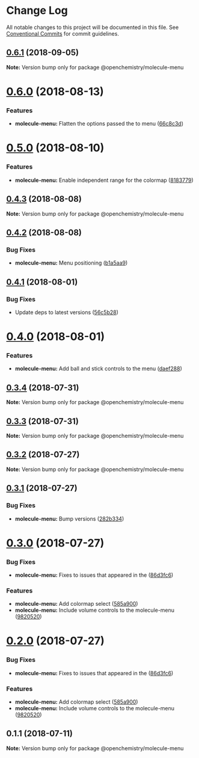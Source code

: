 # Change Log

All notable changes to this project will be documented in this file.
See [Conventional Commits](https://conventionalcommits.org) for commit guidelines.

<a name="0.6.1"></a>
## [0.6.1](https://github.com/OpenChemistry/oc-web-components/compare/@openchemistry/molecule-menu@0.6.0...@openchemistry/molecule-menu@0.6.1) (2018-09-05)




**Note:** Version bump only for package @openchemistry/molecule-menu

<a name="0.6.0"></a>
# [0.6.0](https://github.com/OpenChemistry/oc-web-components/compare/@openchemistry/molecule-menu@0.5.0...@openchemistry/molecule-menu@0.6.0) (2018-08-13)


### Features

* **molecule-menu:** Flatten the options passed the to menu ([66c8c3d](https://github.com/OpenChemistry/oc-web-components/commit/66c8c3d))




<a name="0.5.0"></a>
# [0.5.0](https://github.com/OpenChemistry/oc-web-components/compare/@openchemistry/molecule-menu@0.4.3...@openchemistry/molecule-menu@0.5.0) (2018-08-10)


### Features

* **molecule-menu:** Enable independent range for the colormap ([8183779](https://github.com/OpenChemistry/oc-web-components/commit/8183779))




<a name="0.4.3"></a>
## [0.4.3](https://github.com/OpenChemistry/oc-web-components/compare/@openchemistry/molecule-menu@0.4.2...@openchemistry/molecule-menu@0.4.3) (2018-08-08)




**Note:** Version bump only for package @openchemistry/molecule-menu

<a name="0.4.2"></a>
## [0.4.2](https://github.com/OpenChemistry/oc-web-components/compare/@openchemistry/molecule-menu@0.4.1...@openchemistry/molecule-menu@0.4.2) (2018-08-08)


### Bug Fixes

* **molecule-menu:** Menu positioning ([b1a5aa9](https://github.com/OpenChemistry/oc-web-components/commit/b1a5aa9))




<a name="0.4.1"></a>
## [0.4.1](https://github.com/OpenChemistry/oc-web-components/compare/@openchemistry/molecule-menu@0.4.0...@openchemistry/molecule-menu@0.4.1) (2018-08-01)


### Bug Fixes

* Update deps to latest versions ([56c5b28](https://github.com/OpenChemistry/oc-web-components/commit/56c5b28))




<a name="0.4.0"></a>
# [0.4.0](https://github.com/OpenChemistry/oc-web-components/compare/@openchemistry/molecule-menu@0.3.4...@openchemistry/molecule-menu@0.4.0) (2018-08-01)


### Features

* **molecule-menu:** Add ball and stick controls to the menu ([daef288](https://github.com/OpenChemistry/oc-web-components/commit/daef288))




<a name="0.3.4"></a>
## [0.3.4](https://github.com/OpenChemistry/oc-web-components/compare/@openchemistry/molecule-menu@0.3.3...@openchemistry/molecule-menu@0.3.4) (2018-07-31)




**Note:** Version bump only for package @openchemistry/molecule-menu

<a name="0.3.3"></a>
## [0.3.3](https://github.com/OpenChemistry/oc-web-components/compare/@openchemistry/molecule-menu@0.3.2...@openchemistry/molecule-menu@0.3.3) (2018-07-31)




**Note:** Version bump only for package @openchemistry/molecule-menu

<a name="0.3.2"></a>
## [0.3.2](https://github.com/OpenChemistry/oc-web-components/compare/@openchemistry/molecule-menu@0.3.1...@openchemistry/molecule-menu@0.3.2) (2018-07-27)




**Note:** Version bump only for package @openchemistry/molecule-menu

<a name="0.3.1"></a>
## [0.3.1](https://github.com/OpenChemistry/oc-web-components/compare/@openchemistry/molecule-menu@0.3.0...@openchemistry/molecule-menu@0.3.1) (2018-07-27)


### Bug Fixes

* **molecule-menu:** Bump versions ([282b334](https://github.com/OpenChemistry/oc-web-components/commit/282b334))




<a name="0.3.0"></a>
# [0.3.0](https://github.com/OpenChemistry/oc-web-components/compare/@openchemistry/molecule-menu@0.1.1...@openchemistry/molecule-menu@0.3.0) (2018-07-27)


### Bug Fixes

* **molecule-menu:** Fixes to issues that appeared in the ([86d3fc6](https://github.com/OpenChemistry/oc-web-components/commit/86d3fc6))


### Features

* **molecule-menu:** Add colormap select ([585a900](https://github.com/OpenChemistry/oc-web-components/commit/585a900))
* **molecule-menu:** Include volume controls to the molecule-menu ([9820520](https://github.com/OpenChemistry/oc-web-components/commit/9820520))




<a name="0.2.0"></a>
# [0.2.0](https://github.com/OpenChemistry/oc-web-components/compare/@openchemistry/molecule-menu@0.1.1...@openchemistry/molecule-menu@0.2.0) (2018-07-27)


### Bug Fixes

* **molecule-menu:** Fixes to issues that appeared in the ([86d3fc6](https://github.com/OpenChemistry/oc-web-components/commit/86d3fc6))


### Features

* **molecule-menu:** Add colormap select ([585a900](https://github.com/OpenChemistry/oc-web-components/commit/585a900))
* **molecule-menu:** Include volume controls to the molecule-menu ([9820520](https://github.com/OpenChemistry/oc-web-components/commit/9820520))




<a name="0.1.1"></a>
## 0.1.1 (2018-07-11)




**Note:** Version bump only for package @openchemistry/molecule-menu
